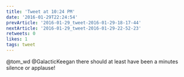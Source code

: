 ```yaml
---
title: 'Tweet at 10:24 PM'
date: '2016-01-29T22:24:54'
prevArticle: '2016-01-29_tweet-2016-01-29-18-17-44'
nextArticle: '2016-01-29_tweet-2016-01-29-22-52-23'
retweets: 0
likes: 1
tags: tweet
---
```

@tom_wd @GalacticKeegan there should at least have been a minutes silence or applause!